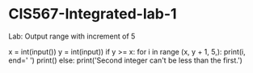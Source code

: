 # CIS567-Integrated-lab-1
Lab: Output range with increment of 5

x = int(input())
y = int(input))
if y >= x:
  for i in range (x, y + 1, 5,):
    print(i, end=' ')
  print()
else:
  print('Second integer can\'t be less than the first.')
